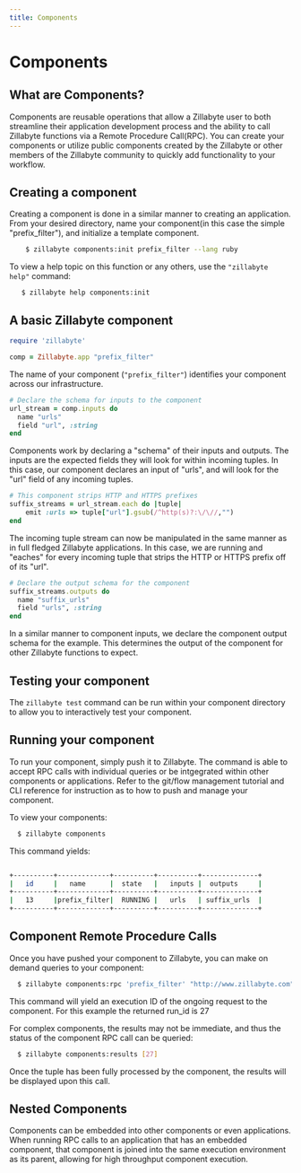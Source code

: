 ```yaml
---
title: Components
---
```


# Components

## What are Components?

Components are reusable operations that allow a Zillabyte user to both streamline their application development process and the ability to call Zillabyte functions via a Remote Procedure Call(RPC). You can create your components or utilize public components created by the Zillabyte or other members of the Zillabyte community to quickly add functionality to your workflow.

## Creating a component

Creating a component is done in a similar manner to creating an application. From your desired directory, name your component(in this case the simple "prefix_filter"), and initialize a template component.

```bash
    $ zillabyte components:init prefix_filter --lang ruby
```

To view a help topic on this function or any others, use the `"zillabyte help"` command:

```
   $ zillabyte help components:init
```


## A basic Zillabyte component

```ruby
require 'zillabyte'

comp = Zillabyte.app "prefix_filter"
```

The name of your component (`"prefix_filter"`) identifies your component across our infrastructure. 


```ruby
# Declare the schema for inputs to the component
url_stream = comp.inputs do
  name "urls"
  field "url", :string
end
```

Components work by declaring a "schema" of their inputs and outputs. The inputs are the expected fields they will look for within incoming tuples.
In this case, our component declares an input of "urls", and will look for the "url" field of any incoming tuples. 


```ruby
# This component strips HTTP and HTTPS prefixes
suffix_streams = url_stream.each do |tuple|
    emit :urls => tuple["url"].gsub(/^http(s)?:\/\//,"")
end
```
The incoming tuple stream can now be manipulated in the same manner as in full fledged Zillabyte applications. In this case, we are running and "eaches" for every incoming tuple that strips the HTTP or HTTPS prefix off of its "url". 


```ruby
# Declare the output schema for the component
suffix_streams.outputs do
  name "suffix_urls"
  field "urls", :string
end
```

In a similar manner to component inputs, we declare the component output schema for the example. This determines the output of the component for other Zillabyte functions to expect.

## Testing your component

  The `zillabyte test` command can be run within your component directory to allow you to interactively test your component. 

## Running your component

  To run your component, simply push it to Zillabyte. The command is able to accept RPC calls with individual queries or be intgegrated within other components or applications. Refer to the git/flow management tutorial and CLI reference for instruction as to how to push and manage your component.


  To view your components:

  ``` bash
    $ zillabyte components
  ```
  
  This command yields:

  ``` bash

  +----------+-------------+----------+----------+--------------+
  |   id     |   name      |  state   |   inputs |  outputs     |
  +----------+-------------+----------+----------+--------------+
  |   13     |prefix_filter|  RUNNING |   urls   | suffix_urls  |
  +----------+-------------+----------+----------+--------------+

  ```

## Component Remote Procedure Calls

  Once you have pushed your component to Zillabyte, you can make on demand queries to your component:

  ``` bash
    $ zillabyte components:rpc 'prefix_filter' "http://www.zillabyte.com"
  ```
  
  This command will yield an execution ID of the ongoing request to the component. For this example the returned run_id is 27

  For complex components, the results may not be immediate, and thus the status of the component RPC call can be queried:

  ``` bash
    $ zillabyte components:results [27]
  ``` 

  Once the tuple has been fully processed by the component, the results will be displayed upon this call.


## Nested Components

Components can be embedded into other components or even applications. When running RPC calls to an application that has an embedded component, that component is joined into the same execution environment as its parent, allowing for high throughput component execution.



